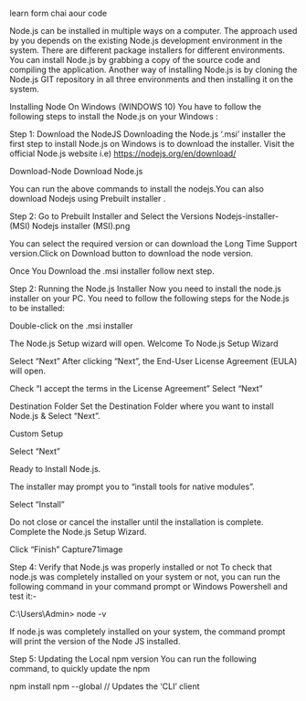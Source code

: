 learn form chai aour code

Node.js can be installed in multiple ways on a computer. The approach used by you depends on the existing Node.js development environment in the system. There are different package installers for different environments. You can install Node.js by grabbing a copy of the source code and compiling the application. Another way of installing Node.js is by cloning the Node.js GIT repository in all three environments and then installing it on the system.

Installing Node On Windows (WINDOWS 10)
You have to follow the following steps to install the Node.js on your Windows :

Step 1: Download the NodeJS
Downloading the Node.js ‘.msi’ installer the first step to install Node.js on Windows is to download the installer. Visit the official Node.js website i.e) https://nodejs.org/en/download/

Download-Node
Download Node.js

You can run the above commands to install the nodejs.You can also download Nodejs using Prebuilt installer .

Step 2: Go to Prebuilt Installer and Select the Versions
Nodejs-installer-(MSI)
Nodejs installer (MSI).png

You can select the required version or can download the Long Time Support version.Click on Download button to download the node version.

Once You Download the .msi installer follow next step.

Step 2: Running the Node.js Installer
Now you need to install the node.js installer on your PC. You need to follow the following steps for the Node.js to be installed:

Double-click on the .msi installer

The Node.js Setup wizard will open.
Welcome To Node.js Setup Wizard

Select “Next”
After clicking “Next”, the End-User License Agreement (EULA) will open.

Check “I accept the terms in the License Agreement”
Select “Next”


Destination Folder Set the Destination Folder where you want to install Node.js & Select “Next”.



Custom Setup

Select “Next”


Ready to Install Node.js.

The installer may prompt you to “install tools for native modules”. 

Select “Install”


Do not close or cancel the installer until the installation is complete. Complete the Node.js Setup Wizard.

Click “Finish”
Capture71image

Step 4: Verify that Node.js was properly installed or not
To check that node.js was completely installed on your system or not, you can run the following command in your command prompt or Windows Powershell and test it:-

C:\Users\Admin> node -v


If node.js was completely installed on your system, the command prompt will print the version of the Node JS installed.

Step 5: Updating the Local npm version
You can run the following command, to quickly update the npm

npm install npm --global // Updates the ‘CLI’ client
